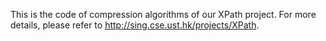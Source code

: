 This is the code of compression algorithms of our XPath project. For more details, please refer to http://sing.cse.ust.hk/projects/XPath. 
